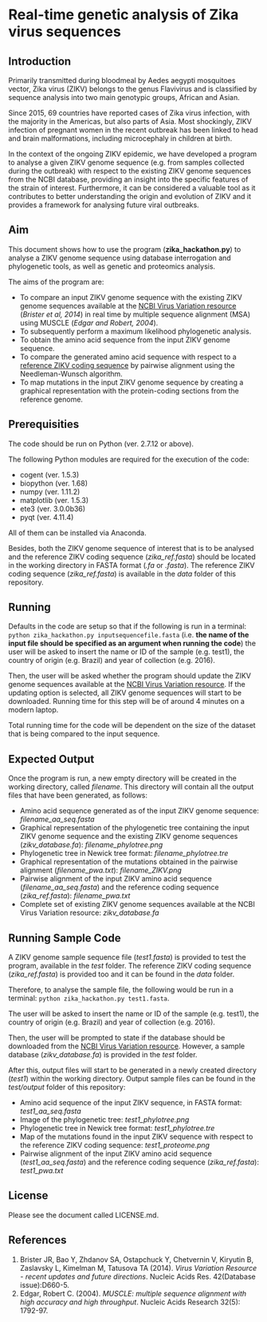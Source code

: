 # Real-time genetic analysis of Zika virus sequences


## Introduction
Primarily transmitted during bloodmeal by Aedes aegypti mosquitoes vector, Zika virus (ZIKV) belongs to the genus Flavivirus and is classified by sequence analysis into two main genotypic groups, African and Asian. 

Since 2015, 69 countries have reported cases of Zika virus infection, with the majority in the Americas, but also parts of Asia. Most shockingly, ZIKV infection of pregnant women in the recent outbreak has been linked to head and brain malformations, including microcephaly in children at birth.

In the context of the ongoing ZIKV epidemic, we have developed a program to analyse a given ZIKV genome sequence (e.g. from samples collected during the outbreak) with respect to the existing ZIKV genome sequences from the NCBI database, providing an insight into the specific features of the strain of interest. Furthermore, it can be considered a valuable tool as it contributes to better understanding the origin and evolution of ZIKV and it provides a framework for analysing future viral outbreaks. 


## Aim
This document shows how to use the program (**zika_hackathon.py**) to analyse a ZIKV genome sequence using database interrogation and phylogenetic tools, as well as genetic and proteomics analysis.

The aims of the program are:
- To compare an input ZIKV genome sequence with the existing ZIKV genome sequences available at the [NCBI Virus Variation resource](https://www.ncbi.nlm.nih.gov/genome/viruses/variation/Zika/) (*Brister et al, 2014*) in real time by multiple sequence alignment (MSA) using MUSCLE (*Edgar and Robert, 2004*).
- To subsequently perform a maximum likelihood phylogenetic analysis.
- To obtain the amino acid sequence from the input ZIKV genome sequence.
- To compare the generated amino acid sequence with respect to a [reference ZIKV coding sequence]( https://www.ncbi.nlm.nih.gov/nuccore/226377833?report=graph&tracks=[key:sequence_track,name:Sequence,display_name:Sequence,id:STD1,category:Sequence,annots:Sequence,ShowLabel:false,shown:true,order:1][key:gene_model_track,name:Genes,display_name:Genes,id:STD3,category:Genes,annots:Unnamed,Options:ShowAll,SNPs:true,CDSProductFeats:true,ShowLabelsForAllFeatures:true,NtRuler:true,AaRuler:false,HighlightMode:2,shown:true,order:3][key:feature_track,name:Other%20features---3%27UTR,display_name:3%27UTR%20Features,id:STD4,subkey:3%27UTR,category:Features,subcategory:3%27UTR%20Features,annots:Unnamed,Layout:Adaptive,LinkedFeat:Packed,shown:true,order:4][key:feature_track,name:Other%20features---5%27UTR,display_name:5%27UTR%20Features,id:STD5,subkey:5%27UTR,category:Features,subcategory:5%27UTR%20Features,annots:Unnamed,Layout:Adaptive,LinkedFeat:Packed,shown:true,order:5]&appname=ncbientreznuccore&assm_context=GCF_000882815.1&color=0&label=0&decor=0&spacing=0&v=1:10794&c=C0C0C0&gflip=false&select=null&slim=0) by pairwise alignment using the Needleman-Wunsch algorithm.
- To map mutations in the input ZIKV genome sequence by creating a graphical representation with the protein-coding sections from the reference genome.


## Prerequisities
The code should be run on Python (ver. 2.7.12 or above).

The following Python modules are required for the execution of the code:
- cogent (ver. 1.5.3)
- biopython (ver. 1.68)
- numpy (ver. 1.11.2)
- matplotlib (ver. 1.5.3)
- ete3 (ver. 3.0.0b36)
- pyqt (ver. 4.11.4)

All of them can be installed via Anaconda.

Besides, both the ZIKV genome sequence of interest that is to be analysed and the reference ZIKV coding sequence (*zika_ref.fasta*) should be located in the working directory in FASTA format (*.fa* or *.fasta*). The reference ZIKV coding sequence (*zika_ref.fasta*) is available in the *data* folder of this repository.


## Running
Defaults in the code are setup so that if the following is run in a terminal:
`python zika_hackathon.py inputsequencefile.fasta` (i.e. **the name of the input file should be specified as an argument when running the code**) the user will be asked to insert the name or ID of the sample (e.g. test1), the country of origin (e.g. Brazil) and year of collection (e.g. 2016).

Then, the user will be asked whether the program should update the ZIKV genome sequences available at the [NCBI Virus Variation resource](https://www.ncbi.nlm.nih.gov/genome/viruses/variation/Zika/). If the updating option is selected, all ZIKV genome sequences will start to be downloaded. Running time for this step will be of around 4 minutes on a modern laptop.

Total running time for the code will be dependent on the size of the dataset that is being compared to the input sequence.


## Expected Output
Once the program is run, a new empty directory will be created in the working directory, called *filename*. This directory will contain all the output files that have been generated, as follows:
- Amino acid sequence generated as of the input ZIKV genome sequence: *filename_aa_seq.fasta*
- Graphical representation of the phylogenetic tree containing the input ZIKV genome sequence and the existing ZIKV genome sequences (*zikv_database.fa*): *filename_phylotree.png*
- Phylogenetic tree in Newick tree format: *filename_phylotree.tre* 
- Graphical representation of the mutations obtained in the pairwise alignment (*filename_pwa.txt*): *filename_ZIKV.png*
- Pairwise alignment of the input ZIKV amino acid sequence (*filename_aa_seq.fasta*) and the reference coding sequence (*zika_ref.fasta*): *filename_pwa.txt*
- Complete set of existing ZIKV genome sequences available at the NCBI Virus Variation resource: *zikv_database.fa*


## Running Sample Code
A ZIKV genome sample sequence file (*test1.fasta*) is provided to test the program, available in the *test* folder. The reference ZIKV coding sequence (*zika_ref.fasta*) is provided too and it can be found in the *data* folder.

Therefore, to analyse the sample file, the following would be run in a terminal: `python zika_hackathon.py test1.fasta`. 

The user will be asked to insert the name or ID of the sample (e.g. test1), the country of origin (e.g. Brazil) and year of collection (e.g. 2016). 

Then, the user will be prompted to state if the database should be downloaded from the [NCBI Virus Variation resource](https://www.ncbi.nlm.nih.gov/genome/viruses/variation/Zika/). However, a sample database (*zikv_database.fa*) is provided in the *test* folder.

After this, output files will start to be generated in a newly created directory (*test1*) within the working directory. Output sample files can be found in the *test/output* folder of this repository:
- Amino acid sequence of the input ZIKV sequence, in FASTA format: *test1_aa_seq.fasta*
- Image of the phylogenetic tree: *test1_phylotree.png*
- Phylogenetic tree in Newick tree format: *test1_phylotree.tre*
- Map of the mutations found in the input ZIKV sequence with respect to the reference ZIKV coding sequence: *test1_proteome.png*
- Pairwise alignment of the input ZIKV amino acid sequence (*test1_aa_seq.fasta*) and the reference coding sequence (*zika_ref.fasta*): *test1_pwa.txt*


## License
Please see the document called LICENSE.md.


## References
1. Brister JR, Bao Y, Zhdanov SA, Ostapchuck Y, Chetvernin V, Kiryutin B, Zaslavsky L, Kimelman M, Tatusova TA (2014). *Virus Variation Resource - recent updates and future directions*. Nucleic Acids Res. 42(Database issue):D660-5.
2. Edgar, Robert C. (2004). *MUSCLE: multiple sequence alignment with high accuracy and high throughput*. Nucleic Acids Research 32(5): 1792-97.

